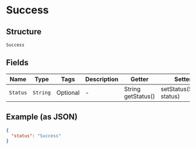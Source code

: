 
# Success

## Structure

`Success`

## Fields

| Name | Type | Tags | Description | Getter | Setter |
|  --- | --- | --- | --- | --- | --- |
| `Status` | `String` | Optional | - | String getStatus() | setStatus(String status) |

## Example (as JSON)

```json
{
  "status": "Success"
}
```

